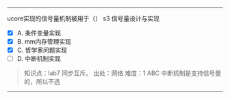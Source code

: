 ---
ucore实现的信号量机制被用于（） s3 信号量设计与实现
- [x] A. 条件变量实现
- [x] B. mm内存管理实现
- [x] C. 哲学家问题实现
- [ ] D. 中断机制实现

> 知识点：lab7 同步互斥。
> 出处：网络
> 难度：1
> ABC 中断机制是支持信号量的，所以不选

---